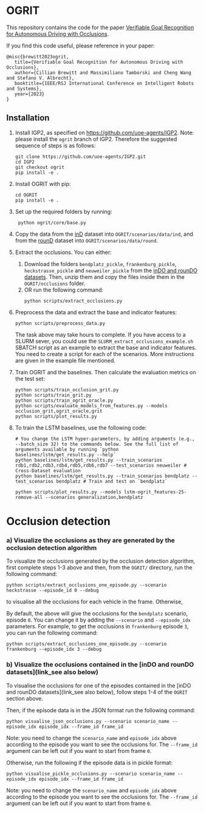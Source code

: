 # OGRIT

This repository contains the code for the
paper [Verifiable Goal Recognition for Autonomous Driving with Occlusions](https://arxiv.org/abs/2206.14163).

If you find this code useful, please reference in your paper:

```
@misc{brewitt2023ogrit,
   title={Verifiable Goal Recognition for Autonomous Driving with Occlusions},
   author={Cillian Brewitt and Massimiliano Tamborski and Cheng Wang and Stefano V. Albrecht},
   booktitle={IEEE/RSJ International Conference on Intelligent Robots and Systems},
   year={2023}
}
```

## Installation

1) Install IGP2, as specified on https://github.com/uoe-agents/IGP2.
   Note: please install the `ogrit` branch of IGP2. Therefore the suggested sequence of steps is as follows:
    ```
    git clone https://github.com/uoe-agents/IGP2.git
    cd IGP2
    git checkout ogrit
    pip install -e .
    ```

3) Install OGRIT with pip:
    ```
    cd OGRIT
    pip install -e .
    ```

4) Set up the required folders by running:
   ```
    python ogrit/core/base.py
   ```
5) Copy the data from the [inD](https://www.ind-dataset.com/) dataset into `OGRIT/scenarios/data/ind`, and from
   the [rounD](https://www.round-dataset.com/) dataset into `OGRIT/scenarios/data/round`.


6) Extract the occlusions. You can either:
    1) Download the folders `bendplatz_pickle`, `frankenburg_pickle`, `heckstrasse_pickle` and `neuweiler_pickle`
       from the [inDO and rounDO datasets](https://doi.org/10.7488/ds/3498 ). Then, unzip them and copy the files inside
       them in the `OGRIT/occlusions`
       folder.
    2) OR run the following command:
        ```
        python scripts/extract_occlusions.py
        ```


7) Preprocess the data and extract the base and indicator features:
   ```
   python scripts/preprocess_data.py
   ```

   The task above may take hours to complete. If you have access to a SLURM sever, you could use
   the `SLURM_extract_occlusions_example.sh` SBATCH script
   as an example to extract the base and indicator features. You need to create a script for each of the scenarios.
   More instructions are given in the example file mentioned.


8) Train OGRIT and the baselines. Then calculate the evaluation metrics on the test set:

    ```
    python scripts/train_occlusion_grit.py
    python scripts/train_grit.py
    python scripts/train_ogrit_oracle.py
    python scripts/evaluate_models_from_features.py --models occlusion_grit,ogrit_oracle,grit
    python scripts/plot_results.py
    ```

9) To train the LSTM baselines, use the following code:

    ```
   # You change the LSTM hyper-parameters, by adding arguments (e.g., --batch_size 32) to the commands below. See the full list of arguments available by running `python baselines/lstm/get_results.py --help`
    python baselines/lstm/get_results.py --train_scenarios rdb1,rdb2,rdb3,rdb4,rdb5,rdb6,rdb7 --test_scenarios neuweiler # Cross-Dataset evaluation
    python baselines/lstm/get_results.py --train_scenarios bendplatz --test_scenarios bendplatz # Train and test on `bendplatz`
   
    python scripts/plot_results.py --models lstm-ogrit_features-25-remove-all --scenarios generalization,bendplatz
    ```

# Occlusion detection

### a) Visualize the occlusions as they are generated by the occlusion detection algorithm

To visualize the occlusions generated by the occlusion detection algorithm, first complete steps 1-3 above and then,
from the `OGRIT/` directory, run the following command:

```
python scripts/extract_occlusions_one_episode.py --scenario heckstrasse --episode_id 0 --debug
```

to visualise all the occlusions for each vehicle in the frame. Otherwise,

By default, the above will give the occlusions for the `bendplatz` scenario, episode `0`.
You can change it by adding the `--scenario` and `--episode_idx` parameters.
For example, to get the occlusions in `frankenburg` episode `3`, you can run the following command:

```
python scripts/extract_occlusions_one_episode.py --scenario frankenburg --episode_idx 3 --debug
```

### b) Visualize the occlusions contained in the [inDO and rounDO datasets](link_see also below)

To visualise the occlusions for one of the episodes contained in the [inDO and rounDO datasets](link_see also below),
follow steps 1-4 of the `OGRIT` section above.

Then, if the episode data is in the JSON format run the following command:

```
python visualise_json_occlusions.py --scenario scenario_name --episode_idx episode_idx --frame_id frame_id
```

Note: you need to change the `scenario_name` and `episode_idx` above according to the episode you want to see the
occlusions for. The `--frame_id` argument can be left out if you want to start from frame `0`.

Otherwise, run the following if the episode data is in pickle format:

```
python visualise_pickle_occlusions.py --scenario scenario_name --episode_idx episode_idx --frame_id frame_id
```

Note: you need to change the `scenario_name` and `episode_idx` above according to the episode you want to see the
occlusions for. The `--frame_id` argument can be left out if you want to start from frame `0`.

